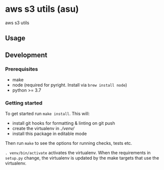 # aws s3 utils (asu)

aws s3 utils

## Usage




## Development

### Prerequisites

- make
- node (required for pyright. Install via `brew install node`)
- python >= 3.7

### Getting started

To get started run `make install`. This will:

- install git hooks for formatting & linting on git push
- create the virtualenv in _./venv/_
- install this package in editable mode

Then run `make` to see the options for running checks, tests etc.

`. venv/bin/activate` activates the virtualenv. When the requirements in `setup.py` change, the virtualenv is updated by the make targets that use the virtualenv.
